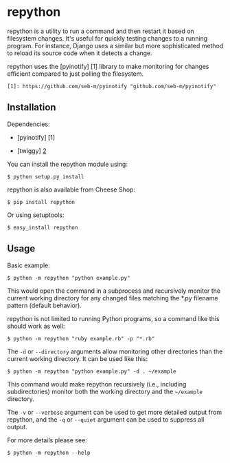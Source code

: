 repython
========

repython is a utility to run a command and then restart it based
on filesystem changes. It's useful for quickly testing changes to a
running program. For instance, Django uses a similar but more
sophisticated method to reload its source code when it detects
a change.

repython uses the [pyinotify] [1] library to make monitoring for changes
efficient compared to just polling the filesystem.

	[1]: https://github.com/seb-m/pyinotify "github.com/seb-m/pyinotify"

Installation
------------

Dependencies:

 * [pyinotify] [1]
 * [twiggy] [2]

	[2]: http://hg.wearpants.org/twiggy/ "Twiggy"

You can install the repython module using:

    $ python setup.py install

repython is also available from Cheese Shop:

	$ pip install repython

Or using setuptools:

	$ easy_install repython

Usage
-----

Basic example:

	$ python -m repython "python example.py"

This would open the command in a subprocess and recursively monitor
the current working directory for any changed files matching the *.py
filename pattern (default behavior).

repython is not limited to running Python programs, so a command like
this should work as well:

    $ python -m repython "ruby example.rb" -p "*.rb"

The `-d` or `--directory` arguments allow monitoring other directories
than the current working directory. It can be used like this:

	$ python -m repython "python example.py" -d . ~/example

This command would make repython recursively (i.e., including
subdirectories) monitor both the working directory and the
`~/example` directory.

The `-v` or `--verbose` argument can be used to get more detailed
output from repython, and the `-q` or `--quiet` argument can be used
to suppress all output.

For more details please see:

	$ python -m repython --help

